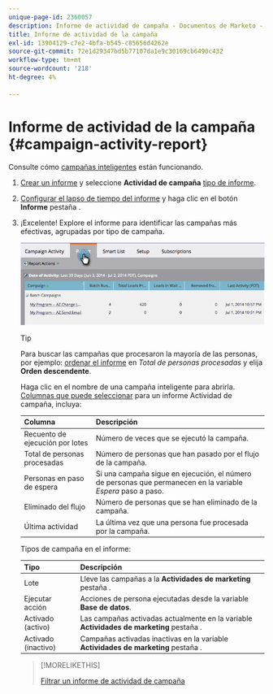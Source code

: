 ```yaml
---
unique-page-id: 2360057
description: Informe de actividad de campaña - Documentos de Marketo - Documentación del producto
title: Informe de actividad de la campaña
exl-id: 13904129-c7e2-4bfa-b545-c85656d4262e
source-git-commit: 72e1d29347bd5b77107da1e9c30169cb6490c432
workflow-type: tm+mt
source-wordcount: '218'
ht-degree: 4%

---
```


# Informe de actividad de la campaña {#campaign-activity-report}

Consulte cómo [campañas inteligentes](/help/marketo/product-docs/core-marketo-concepts/smart-campaigns/creating-a-smart-campaign/understanding-batch-and-trigger-smart-campaigns.md) están funcionando.

1. [Crear un informe](/help/marketo/product-docs/reporting/basic-reporting/creating-reports/create-a-report-in-a-program.md) y seleccione **Actividad de campaña** [tipo de informe](/help/marketo/product-docs/reporting/basic-reporting/report-types/report-type-overview.md).

1. [Configurar el lapso de tiempo del informe](/help/marketo/product-docs/reporting/basic-reporting/editing-reports/change-a-report-time-frame.md) y haga clic en el botón **Informe** pestaña .

1. ¡Excelente! Explore el informe para identificar las campañas más efectivas, agrupadas por tipo de campaña.

   ![](assets/image2014-9-16-16-3a8-3a45.png)

   >[!TIP]
   >
   >Para buscar las campañas que procesaron la mayoría de las personas, por ejemplo: [ordenar el informe](/help/marketo/product-docs/reporting/basic-reporting/editing-reports/sort-report-on-columns.md) en _Total de personas procesadas_ y elija **Orden descendente**.

   Haga clic en el nombre de una campaña inteligente para abrirla.  [Columnas que puede seleccionar](/help/marketo/product-docs/reporting/basic-reporting/editing-reports/select-report-columns.md) para un informe Actividad de campaña, incluya:

   | Columna | Descripción |
   |---|---|
   | Recuento de ejecución por lotes | Número de veces que se ejecutó la campaña. |
   | Total de personas procesadas | Número de personas que han pasado por el flujo de la campaña. |
   | Personas en paso de espera | Si una campaña sigue en ejecución, el número de personas que permanecen en la variable *Espera* paso a paso. |
   | Eliminado del flujo | Número de personas que se han eliminado de la campaña. |
   | Última actividad | La última vez que una persona fue procesada por la campaña. |

   Tipos de campaña en el informe:

   | Tipo | Descripción |
   |---|---|
   | Lote | Lleve las campañas a la **Actividades de marketing** pestaña . |
   | Ejecutar acción | Acciones de persona ejecutadas desde la variable **Base de datos**. |
   | Activado (activo) | Las campañas activadas actualmente en la variable **Actividades de marketing** pestaña . |
   | Activado (inactivo) | Campañas activadas inactivas en la variable **Actividades de marketing** pestaña . |

   >[!MORELIKETHIS]
   >
   >[Filtrar un informe de actividad de campaña](/help/marketo/product-docs/reporting/basic-reporting/report-activity/filter-a-campaign-activity-report.md)
